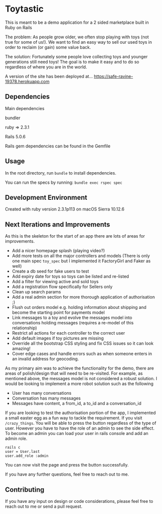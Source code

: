 # Toytastic

This is meant to be a demo application for a 2 sided marketplace built in Ruby on Rails

The problem:
As people grow older, we often stop playing with toys (not true for some of us!). We want to find an easy way to sell our used toys in order to reclaim (or gain) some value back.

The solution:
Fortunately some people love collecting toys and younger generations still need toys! The goal is to make it easy and to do so regardless of where you are in the world.

A version of the site has been deployed at...
https://safe-ravine-19378.herokuapp.com

## Dependencies

Main dependencies

bundler

ruby => 2.3.1

Rails 5.0.6

Rails gem dependencies can be found in the Gemfile

## Usage

In the root directory, run `bundle` to install dependencies.

You can run the specs by running:
`bundle exec rspec spec`

## Development Environment

Created with ruby version 2.3.1p113 on macOS Sierra 10.12.6

## Next Iterations and Improvements

As this is the skeleton for the start of an app there are lots of areas for improvements.
- Add a nicer homepage splash (playing video?)
- Add more tests on all the major controllers and models (There is only one main spec `toy_spec` but I implemented it FactoryGirl and Faker as well)
- Create a db seed for fake users to test
- Add expiry date for toys so toys can be listed and re-listed
- Add a filter for viewing active and sold toys
- Add a registration flow specifically for Sellers only
- Clean up search params
- Add a real admin section for more thorough application of authorisation ;)
- Flush out orders model e.g. holding information about shipping and become the starting point for payments model
- Link messages to a toy and evolve the messages model into conversations holding messages (requires a re-model of this relationship)
- Restrict all actions for each controller to the correct user
- Add default images if toy pictures are missing
- Override all the bootstrap CSS styling and fix CSS issues so it can look amazing!
- Cover edge cases and handle errors such as when someone enters in an invalid address for geocoding. 

As my primary aim was to achieve the functionality for the demo, there are areas of polish/design that will need to be re-visited. For example, as mentioned above, the messages model is not considered a robust solution. I would be looking to implement a more robot solution such as the following

- User has many conversations
- Conversation has many messages
- Messages have content, a from_id, a to_id and a conversation_id

If you are looking to test the authorisation portion of the app, I implemented a small easter egg as a fun way to tackle the requirement. If you visit `/crazy_things`. You will be able to press the button regardless of the type of user. However you have to have the role of an admin to see the side effect. To become an admin you can load your user in rails console and add an admin role.

```
rails c
user = User.last
user.add_role :admin
```

You can now visit the page and press the button successfully.

If you have any further questions, feel free to reach out to me.


## Contributing

If you have any input on design or code considerations, please feel free to reach out to me or send a pull request.
